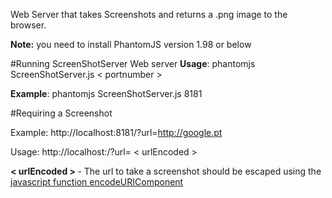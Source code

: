 Web Server that takes Screenshots and returns a .png image to the browser.

<b>Note:</b> you need to install PhantomJS version 1.98 or below


#Running ScreenShotServer Web server
 <b>Usage</b>: phantomjs ScreenShotServer.js < portnumber > 

 <b>Example</b>: phantomjs ScreenShotServer.js 8181

#Requiring a Screenshot

 Example: http://localhost:8181/?url=http://google.pt 
 
 Usage: http://localhost:<portnumber>/?url= < urlEncoded > 

<b> < urlEncoded > </b> - The url to take a screenshot should be escaped using the [javascript function encodeURIComponent](http://www.w3schools.com/jsref/jsref_encodeuricomponent.asp)
